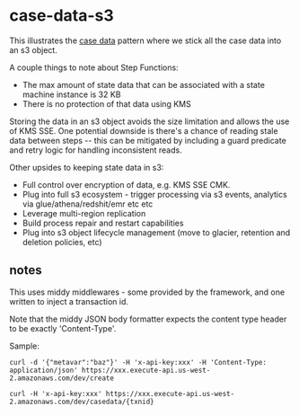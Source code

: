 # case-data-s3

This illustrates the [case data](http://www.workflowpatterns.com/patterns/data/visibility/wdp5.php) pattern where we stick all the case data into an s3 object.

A couple things to note about Step Functions:

* The max amount of state data that can be associated with a state machine instance is 32 KB
* There is no protection of that data using KMS

Storing the data in an s3 object avoids the size limitation and allows the use of KMS SSE. One potential downside is there's a chance of reading stale data between steps -- this can be mitigated by including a guard predicate and retry logic for handling inconsistent reads.

Other upsides to keeping state data in s3:

* Full control over encryption of data, e.g. KMS SSE CMK.
* Plug into full s3 ecosystem - trigger processing via s3 events, analytics via glue/athena/redshit/emr etc etc
* Leverage multi-region replication
* Build process repair and restart capabilities
* Plug into s3 object lifecycle management (move to glacier, retention and deletion policies, etc)

## notes

This uses middy middlewares - some provided by the framework, and one written to
inject a transaction id.

Note that the middy JSON body formatter expects the content type header to be exactly 'Content-Type'.

Sample:

```console
curl -d '{"metavar":"baz"}' -H 'x-api-key:xxx' -H 'Content-Type: application/json' https://xxx.execute-api.us-west-2.amazonaws.com/dev/create

curl -H 'x-api-key:xxx' https://xxx.execute-api.us-west-2.amazonaws.com/dev/casedata/{txnid}
```